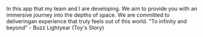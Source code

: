 In this app that my team and I are developing. 
We aim to provide you with an immersive journey into the depths of space.
We are committed to deliveringan experience that truly feels out of this world.
"To infinity and beyond" - Buzz Lightyear (Toy's Story)
